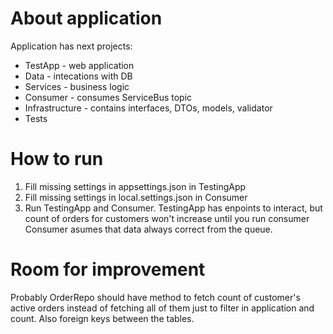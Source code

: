 # About application
Application has next projects:
- TestApp - web application
- Data - intecations with DB
- Services - business logic
- Consumer - consumes ServiceBus topic
- Infrastructure - contains interfaces, DTOs, models, validator
- Tests

# How to run
1) Fill missing settings in appsettings.json in TestingApp
2) Fill missing settings in local.settings.json in Consumer
3) Run TestingApp and Consumer.
TestingApp has enpoints to interact, but count of orders for customers won't increase until you run consumer
Consumer asumes that data always correct from the queue.

# Room for improvement
Probably OrderRepo should have method to fetch count of customer's active orders instead of fetching all of them just to filter in application and count.
Also foreign keys between the tables.